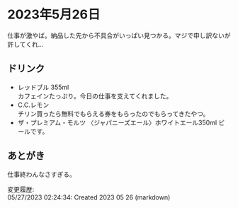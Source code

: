 # 2023年5月26日

仕事が激やば。納品した先から不具合がいっぱい見つかる。マジで申し訳ないが許してくれ…

## ドリンク

- レッドブル 355ml   
カフェインたっぷり。今日の仕事を支えてくれました。
- C.C.レモン  
チリン買ったら無料でもらえる券をもらったのでもらってきたやつ。
- ザ・プレミアム・モルツ 〈ジャパニーズエール〉ホワイトエール350ml
ビールです。

## あとがき

仕事終わんなさすぎる。

変更履歴:  
05/27/2023 02:24:34: Created 2023 05 26 (markdown)  
